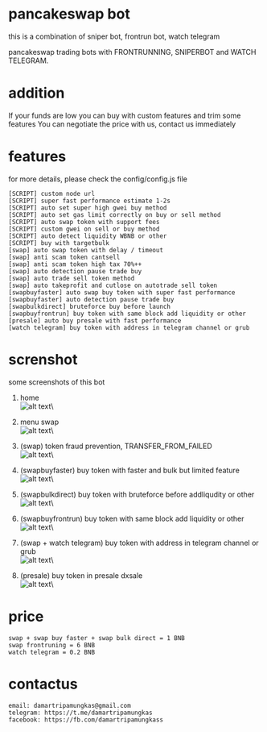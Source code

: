 # pancakeswap bot

this is a combination of sniper bot, frontrun bot, watch telegram

pancakeswap trading bots with FRONTRUNNING, SNIPERBOT and WATCH TELEGRAM.

# addition
If your funds are low you can buy with custom features and trim some features
You can negotiate the price with us, contact us immediately

# features
for more details, please check the config/config.js file
```
[SCRIPT] custom node url
[SCRIPT] super fast performance estimate 1-2s
[SCRIPT] auto set super high gwei buy method
[SCRIPT] auto set gas limit correctly on buy or sell method
[SCRIPT] auto swap token with support fees
[SCRIPT] custom gwei on sell or buy method
[SCRIPT] auto detect liquidity WBNB or other
[SCRIPT] buy with targetbulk
[swap] auto swap token with delay / timeout
[swap] anti scam token cantsell
[swap] anti scam token high tax 70%++
[swap] auto detection pause trade buy
[swap] auto trade sell token method
[swap] auto takeprofit and cutlose on autotrade sell token
[swapbuyfaster] auto swap buy token with super fast performance
[swapbuyfaster] auto detection pause trade buy
[swapbulkdirect] bruteforce buy before launch
[swapbuyfrontrun] buy token with same block add liquidity or other
[presale] auto buy presale with fast performance
[watch telegram] buy token with address in telegram channel or grub
```

# screnshot
some screenshots of this bot

1. home\
![alt text](https://github.com/damartripamungkas/pancakeswap-bot/blob/main/images/home.jpg?raw=true)\

2. menu swap\
![alt text](https://github.com/damartripamungkas/pancakeswap-bot/blob/main/images/menuswap.jpg?raw=true)\

3. (swap) token fraud prevention, TRANSFER_FROM_FAILED\
![alt text](https://github.com/damartripamungkas/pancakeswap-bot/blob/main/images/swap.jpg?raw=true)\

4. (swapbuyfaster) buy token with faster and bulk but limited feature\
![alt text](https://github.com/damartripamungkas/pancakeswap-bot/blob/main/images/swapfaster.jpg?raw=true)\

5. (swapbulkdirect) buy token with bruteforce before addliqudity or other\
![alt text](https://github.com/damartripamungkas/pancakeswap-bot/blob/main/images/swapbulkdirect.jpg?raw=true)\

6. (swapbuyfrontrun) buy token with same block add liquidity or other\
![alt text](https://github.com/damartripamungkas/pancakeswap-bot/blob/main/images/swapfrontrun.jpg?raw=true)\

7. (swap + watch telegram) buy token with address in telegram channel or grub\
![alt text](https://github.com/damartripamungkas/pancakeswap-bot/blob/main/images/swapwatchtelegram.jpg?raw=true)\

8. (presale) buy token in presale dxsale\
![alt text](https://github.com/damartripamungkas/pancakeswap-bot/blob/main/images/presale.jpg?raw=true)\

# price
```
swap + swap buy faster + swap bulk direct = 1 BNB
swap frontruning = 6 BNB
watch telegram = 0.2 BNB
```

# contactus
```
email: damartripamungkas@gmail.com
telegram: https://t.me/damartripamungkas
facebook: https://fb.com/damartripamungkass
```
